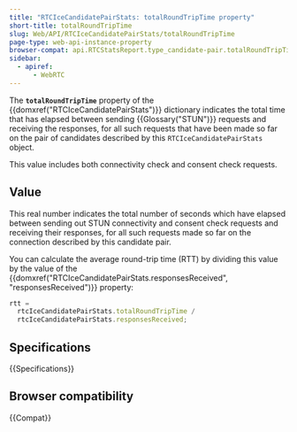 ```yaml
---
title: "RTCIceCandidatePairStats: totalRoundTripTime property"
short-title: totalRoundTripTime
slug: Web/API/RTCIceCandidatePairStats/totalRoundTripTime
page-type: web-api-instance-property
browser-compat: api.RTCStatsReport.type_candidate-pair.totalRoundTripTime
sidebar:
  - apiref:
      - WebRTC
---
```


The **`totalRoundTripTime`** property of the {{domxref("RTCIceCandidatePairStats")}} dictionary indicates the total time that has elapsed between sending {{Glossary("STUN")}} requests and receiving the responses, for all such requests that have been made so far on the pair of candidates described by this `RTCIceCandidatePairStats` object.

This value includes both connectivity check and consent check requests.

## Value

This real number indicates the total number of seconds which have elapsed between sending out STUN connectivity and consent check requests and receiving their responses, for all such requests made so far on the connection described by this candidate pair.

You can calculate the average round-trip time (RTT) by dividing this value by the value of the {{domxref("RTCIceCandidatePairStats.responsesReceived", "responsesReceived")}} property:

```js
rtt =
  rtcIceCandidatePairStats.totalRoundTripTime /
  rtcIceCandidatePairStats.responsesReceived;
```

## Specifications

{{Specifications}}

## Browser compatibility

{{Compat}}
